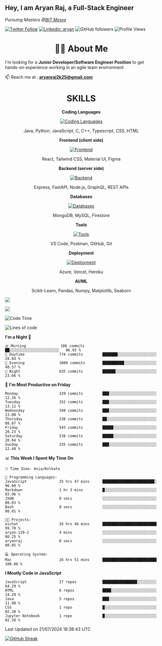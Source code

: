 <h2>Hey, I am Aryan Raj, a Full-Stack Engineer</h2>
<p><em>Pursuing Masters @<a href="https://bitmesra.ac.in/">BIT Mesra
</em></p>

[![Twitter Follow](https://img.shields.io/twitter/follow/desikiteretsu_?label=aryanintech)](https://twitter.com/aryanintech_)
[![Linkedin: aryan](https://img.shields.io/badge/-aryan-blue?style=flat-square&logo=Linkedin&logoColor=white&link=https://www.linkedin.com/in/aryanraj24/)](https://www.linkedin.com/in/aryanraj24/)
![GitHub followers](https://img.shields.io/github/followers/aryan-139?label=Follow&style=social)
![Profile Views](https://komarev.com/ghpvc/?username=aryan-139&color=brightgreen&base=1600)

<h1 align="center"> 🧑‍💻 About Me</h1>
 
 I'm looking for a **Junior Developer/Software Engineer Position** to get hands-on experience working in an agile team environment

📫 Reach me at : **aryanraj2k25@gmail.com**

<h1 align="center">SKILLS</h1>

<p align="center"><strong>Coding Languages</strong></p>
<p align="center">
  <a href="https://skillicons.dev/icons?i=java,python,javascript,c,cpp,typescript,css,html&theme=dark">
    <img src="https://skillicons.dev/icons?i=java,python,javascript,c,cpp,typescript,css,html&theme=dark" alt="Coding Languages">
  </a>
</p>
<p align="center">Java, Python, JavaScript, C, C++, Typescript, CSS, HTML</p>

<p align="center"><strong>Frontend (client side)</strong></p>
<p align="center">
  <a href="https://skillicons.dev/icons?i=react,tailwind,materialui,figma&theme=dark">
    <img src="https://skillicons.dev/icons?i=react,tailwind,materialui,figma&theme=dark" alt="Frontend">
  </a>
</p>
<p align="center">React, Tailwind CSS, Material UI, Figma</p>

<p align="center"><strong>Backend (server side)</strong></p>
<p align="center">
  <a href="https://skillicons.dev/icons?i=express,nodejs,fastapi,graphql&theme=dark">
    <img src="https://skillicons.dev/icons?i=express,nodejs,fastapi,graphql&theme=dark" alt="Backend">
  </a>
</p>
<p align="center">Express, FastAPI, Node.js, GraphQL, REST APIs</p>

<p align="center"><strong>Databases</strong></p>
<p align="center">
  <a href="https://skillicons.dev/icons?i=mongodb,mysql,firebase&theme=dark">
    <img src="https://skillicons.dev/icons?i=mongodb,mysql,firebase&theme=dark" alt="Databases">
  </a>
</p>
<p align="center">MongoDB, MySQL, Firestore</p>

<p align="center"><strong>Tools</strong></p>
<p align="center">
  <a href="https://skillicons.dev/icons?i=vscode,postman,github,git&theme=dark">
    <img src="https://skillicons.dev/icons?i=vscode,postman,github,git&theme=dark" alt="Tools">
  </a>
</p>
<p align="center">VS Code, Postman, GitHub, Git</p>

<p align="center"><strong>Deployment</strong></p>
<p align="center">
  <a href="https://skillicons.dev/icons?i=azure,vercel,heroku&theme=dark">
    <img src="https://skillicons.dev/icons?i=azure,vercel,heroku&theme=dark" alt="Deployment">
  </a>
</p>
<p align="center">Azure, Vercel, Heroku</p>

<p align="center"><strong>AI/ML</strong></p>
<p align="center">Scikit-Learn, Pandas, Numpy, Matplotlib, Seaborn</p>



![](http://github-profile-summary-cards.vercel.app/api/cards/profile-details?username=aryan-139&theme=aura_dark)

<div display="flex">

![](http://github-profile-summary-cards.vercel.app/api/cards/stats?username=aryan-139&theme=aura_dark)


<div>


<!--START_SECTION:waka-->
![Code Time](http://img.shields.io/badge/Code%20Time-283%20hrs%2051%20mins-blue)

![Lines of code](https://img.shields.io/badge/From%20Hello%20World%20I%27ve%20Written-1.9%20million%20lines%20of%20code-blue)

**I'm a Night 🦉** 

```text
🌞 Morning                186 commits         ██░░░░░░░░░░░░░░░░░░░░░░░   06.93 % 
🌆 Daytime                774 commits         ███████░░░░░░░░░░░░░░░░░░   28.84 % 
🌃 Evening                1089 commits        ██████████░░░░░░░░░░░░░░░   40.57 % 
🌙 Night                  635 commits         ██████░░░░░░░░░░░░░░░░░░░   23.66 % 
```
📅 **I'm Most Productive on Friday** 

```text
Monday                   329 commits         ███░░░░░░░░░░░░░░░░░░░░░░   12.26 % 
Tuesday                  352 commits         ███░░░░░░░░░░░░░░░░░░░░░░   13.11 % 
Wednesday                349 commits         ███░░░░░░░░░░░░░░░░░░░░░░   13.00 % 
Thursday                 238 commits         ██░░░░░░░░░░░░░░░░░░░░░░░   08.87 % 
Friday                   543 commits         █████░░░░░░░░░░░░░░░░░░░░   20.23 % 
Saturday                 538 commits         █████░░░░░░░░░░░░░░░░░░░░   20.04 % 
Sunday                   335 commits         ███░░░░░░░░░░░░░░░░░░░░░░   12.48 % 
```


📊 **This Week I Spent My Time On** 

```text
🕑︎ Time Zone: Asia/Kolkata

💬 Programming Languages: 
JavaScript               25 hrs 47 mins      ████████████████████████░   96.00 % 
Markdown                 1 hr 3 mins         █░░░░░░░░░░░░░░░░░░░░░░░░   03.96 % 
JSON                     0 secs              ░░░░░░░░░░░░░░░░░░░░░░░░░   00.03 % 
Bash                     0 secs              ░░░░░░░░░░░░░░░░░░░░░░░░░   00.01 % 

🐱‍💻 Projects: 
eichat                   26 hrs 46 mins      █████████████████████████   99.70 % 
aryan-139-2              4 mins              ░░░░░░░░░░░░░░░░░░░░░░░░░   00.25 % 
aryanraj                 0 secs              ░░░░░░░░░░░░░░░░░░░░░░░░░   00.05 % 

💻 Operating System: 
Mac                      26 hrs 51 mins      █████████████████████████   100.00 % 
```

**I Mostly Code in JavaScript** 

```text
JavaScript               27 repos            ████████████████░░░░░░░░░   64.29 % 
HTML                     6 repos             ████░░░░░░░░░░░░░░░░░░░░░   14.29 % 
Java                     5 repos             ███░░░░░░░░░░░░░░░░░░░░░░   11.90 % 
CSS                      1 repo              █░░░░░░░░░░░░░░░░░░░░░░░░   02.38 % 
Jupyter Notebook         1 repo              █░░░░░░░░░░░░░░░░░░░░░░░░   02.38 % 
```




 Last Updated on 21/07/2024 18:38:43 UTC
<!--END_SECTION:waka-->

[![GitHub Streak](https://streak-stats.demolab.com?user=aryan-139&theme=dark)](https://git.io/streak-stats)
